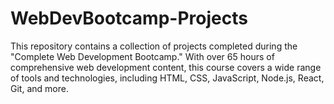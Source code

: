 # WebDevBootcamp-Projects
This repository contains a collection of projects completed during the "Complete Web Development Bootcamp." With over 65 hours of comprehensive web development content, this course covers a wide range of tools and technologies, including HTML, CSS, JavaScript, Node.js, React, Git, and more.
